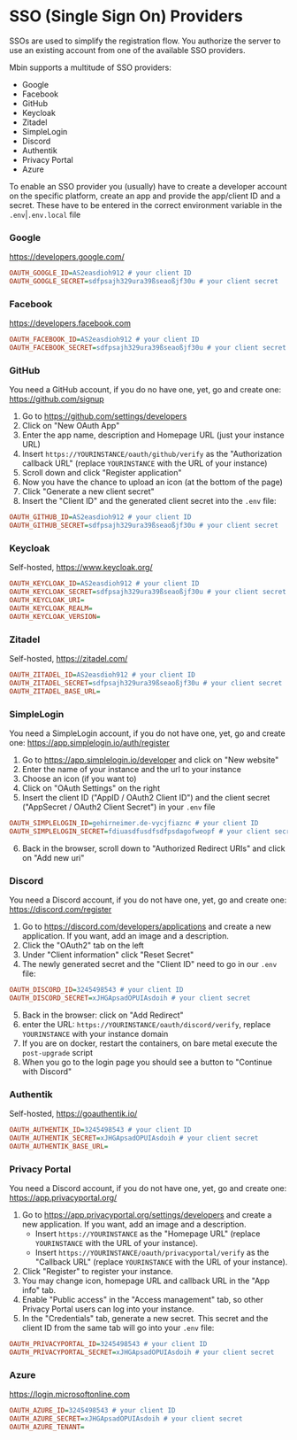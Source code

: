 # SSO (Single Sign On) Providers

SSOs are used to simplify the registration flow. You authorize the server to use an existing account from one
of the available SSO providers.

Mbin supports a multitude of SSO providers:

- Google
- Facebook
- GitHub
- Keycloak
- Zitadel
- SimpleLogin
- Discord
- Authentik
- Privacy Portal
- Azure

To enable an SSO provider you (usually) have to create a developer account on the specific platform, create an app
and provide the app/client ID and a secret. These have to be entered in the correct environment variable
in the `.env`|`.env.local` file

### Google

https://developers.google.com/

```ini
OAUTH_GOOGLE_ID=AS2easdioh912 # your client ID
OAUTH_GOOGLE_SECRET=sdfpsajh329ura39ßseaoßjf30u # your client secret
```

### Facebook

https://developers.facebook.com

```ini
OAUTH_FACEBOOK_ID=AS2easdioh912 # your client ID
OAUTH_FACEBOOK_SECRET=sdfpsajh329ura39ßseaoßjf30u # your client secret
```

### GitHub

You need a GitHub account, if you do no have one, yet, go and create one: https://github.com/signup

1. Go to https://github.com/settings/developers
2. Click on "New OAuth App"
3. Enter the app name, description and Homepage URL (just your instance URL)
4. Insert `https://YOURINSTANCE/oauth/github/verify` as the "Authorization callback URL" (replace `YOURINSTANCE` with the URL of your instance)
5. Scroll down and click "Register application"
6. Now you have the chance to upload an icon (at the bottom of the page)
7. Click "Generate a new client secret"
8. Insert the "Client ID" and the generated client secret into the `.env` file:

```ini
OAUTH_GITHUB_ID=AS2easdioh912 # your client ID
OAUTH_GITHUB_SECRET=sdfpsajh329ura39ßseaoßjf30u # your client secret
```

### Keycloak

Self-hosted, https://www.keycloak.org/

```ini
OAUTH_KEYCLOAK_ID=AS2easdioh912 # your client ID
OAUTH_KEYCLOAK_SECRET=sdfpsajh329ura39ßseaoßjf30u # your client secret
OAUTH_KEYCLOAK_URI=
OAUTH_KEYCLOAK_REALM=
OAUTH_KEYCLOAK_VERSION=
```

### Zitadel

Self-hosted, https://zitadel.com/

```ini
OAUTH_ZITADEL_ID=AS2easdioh912 # your client ID
OAUTH_ZITADEL_SECRET=sdfpsajh329ura39ßseaoßjf30u # your client secret
OAUTH_ZITADEL_BASE_URL=
```

### SimpleLogin

You need a SimpleLogin account, if you do not have one, yet, go and create one: https://app.simplelogin.io/auth/register

1. Go to https://app.simplelogin.io/developer and click on "New website"
2. Enter the name of your instance and the url to your instance
3. Choose an icon (if you want to)
4. Click on "OAuth Settings" on the right
5. Insert the client ID ("AppID / OAuth2 Client ID") and the client secret ("AppSecret / OAuth2 Client Secret")
   in your `.env` file

```ini
OAUTH_SIMPLELOGIN_ID=gehirneimer.de-vycjfiaznc # your client ID
OAUTH_SIMPLELOGIN_SECRET=fdiuasdfusdfsdfpsdagofweopf # your client secret
```

6. Back in the browser, scroll down to "Authorized Redirect URIs" and click on "Add new uri"

### Discord

You need a Discord account, if you do not have one, yet, go and create one: https://discord.com/register

1. Go to https://discord.com/developers/applications and create a new application. If you want, add an image and a description.
2. Click the "OAuth2" tab on the left
3. Under "Client information" click "Reset Secret"
4. The newly generated secret and the "Client ID" need to go in our `.env` file:

```ini
OAUTH_DISCORD_ID=3245498543 # your client ID
OAUTH_DISCORD_SECRET=xJHGApsadOPUIAsdoih # your client secret
```

5. Back in the browser: click on "Add Redirect"
6. enter the URL: `https://YOURINSTANCE/oauth/discord/verify`, replace `YOURINSTANCE` with your instance domain
7. If you are on docker, restart the containers, on bare metal execute the `post-upgrade` script
8. When you go to the login page you should see a button to "Continue with Discord"

### Authentik

Self-hosted, https://goauthentik.io/

```ini
OAUTH_AUTHENTIK_ID=3245498543 # your client ID
OAUTH_AUTHENTIK_SECRET=xJHGApsadOPUIAsdoih # your client secret
OAUTH_AUTHENTIK_BASE_URL=
```

### Privacy Portal

You need a Discord account, if you do not have one, yet, go and create one: https://app.privacyportal.org/

1. Go to https://app.privacyportal.org/settings/developers and create a new application. If you want, add an image and a description.
   - Insert `https://YOURINSTANCE` as the "Homepage URL" (replace `YOURINSTANCE` with the URL of your instance).
   - Insert `https://YOURINSTANCE/oauth/privacyportal/verify` as the "Callback URL" (replace `YOURINSTANCE` with the URL of your instance).
2. Click "Register" to register your instance.
3. You may change icon, homepage URL and callback URL in the "App info" tab.
4. Enable "Public access" in the "Access management" tab, so other Privacy Portal users can log into your instance.
5. In the "Credentials" tab, generate a new secret. This secret and the client ID from the same tab will go into your `.env` file:

```ini
OAUTH_PRIVACYPORTAL_ID=3245498543 # your client ID
OAUTH_PRIVACYPORTAL_SECRET=xJHGApsadOPUIAsdoih # your client secret
```

### Azure

https://login.microsoftonline.com

```ini
OAUTH_AZURE_ID=3245498543 # your client ID
OAUTH_AZURE_SECRET=xJHGApsadOPUIAsdoih # your client secret
OAUTH_AZURE_TENANT=
```
